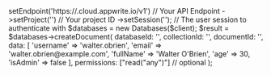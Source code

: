 <?php

use Appwrite\Client;
use Appwrite\Services\Databases;

$client = (new Client())
    ->setEndpoint('https://<REGION>.cloud.appwrite.io/v1') // Your API Endpoint
    ->setProject('<YOUR_PROJECT_ID>') // Your project ID
    ->setSession(''); // The user session to authenticate with

$databases = new Databases($client);

$result = $databases->createDocument(
    databaseId: '<DATABASE_ID>',
    collectionId: '<COLLECTION_ID>',
    documentId: '<DOCUMENT_ID>',
    data: [
        'username' => 'walter.obrien',
        'email' => 'walter.obrien@example.com',
        'fullName' => 'Walter O'Brien',
        'age' => 30,
        'isAdmin' => false
    ],
    permissions: ["read("any")"] // optional
);